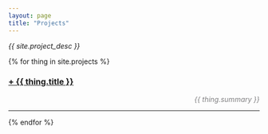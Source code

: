 ```yaml
---
layout: page
title: "Projects"
---
```


<i>{{ site.project_desc }}</i>

{% for thing in site.projects %}
  <h3><a href="{{ site.baseurl }}{{ thing.url }}">+ {{ thing.title }}</a></h3>
  <div style="text-align:right">
  <i style="color:#818082">{{ thing.summary }}</i>
  </div>
  <hr/>
{% endfor %}
